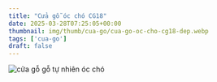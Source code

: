 ```yaml
---
title: "Cửa gỗ óc chó CG18"
date: 2025-03-28T07:25:05+00:00
thumbnail: img/thumb/cua-go/cua-go-oc-cho-cg18-dep.webp
tags: ['cua-go']
draft: false
---
```

![cửa gỗ gỗ tự nhiên óc chó](/img/cua-go/cg18/cua-go-oc-cho-cg18-1.webp)